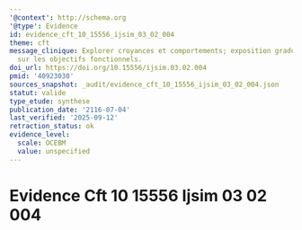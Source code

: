 ```yaml
---
'@context': http://schema.org
'@type': Evidence
id: evidence_cft_10_15556_ijsim_03_02_004
theme: cft
message_clinique: Explorer croyances et comportements; exposition graduée centrée
  sur les objectifs fonctionnels.
doi_url: https://doi.org/10.15556/ijsim.03.02.004
pmid: '40923030'
sources_snapshot: _audit/evidence_cft_10_15556_ijsim_03_02_004.json
statut: valide
type_etude: synthese
publication_date: '2116-07-04'
last_verified: '2025-09-12'
retraction_status: ok
evidence_level:
  scale: OCEBM
  value: unspecified
---
```

# Evidence Cft 10 15556 Ijsim 03 02 004


